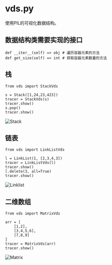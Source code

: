 # vds.py

使用PIL的可视化数据结构。

## 数据结构类需要实现的接口

```
def __iter__(self) => obj # 遍历容器元素的方法
def get_size(self) => int # 获取容器元素数量的方法
```

## 栈

```
from vds import StackVds

s = Stack([1,24,23,423])
tracer = StackVds(s)
tracer.show()
s.pop()
tracer.show()
```

![Stack](http://ww3.sinaimg.cn/large/006tNc79jw1f75ubfky98j31kw0eedh1.jpg)

## 链表

```
from vds import LinkListVds

l = LinkList(1, [2,3,4,3])
tracer = LinkListVds(l)
tracer.show()
l.delete(3, all=True)
tracer.show()
```

![Linklist](http://ww3.sinaimg.cn/large/006tNc79jw1f75ubfxl1cj31kw0ea75p.jpg)

## 二维数组

```
from vds import MatrixVds

arr = [
    [1,2],
    [3,4,5,6],
    [7,8,9]
]
tracer = MatrixVds(arr)
tracer.show()
```

![Matrix](http://ww2.sinaimg.cn/large/006tNc79gw1f767ck6lehj30uo0kkab7.jpg)
